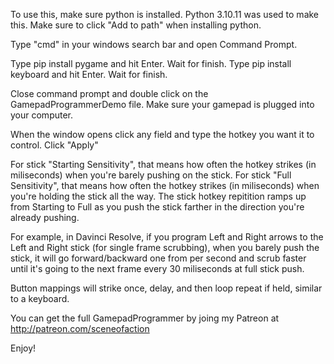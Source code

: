 To use this, make sure python is installed. Python 3.10.11 was used to make this. 
Make sure to click "Add to path" when installing python.

Type "cmd" in your windows search bar and open Command Prompt.

Type pip install pygame and hit Enter.
Wait for finish.
Type pip install keyboard and hit Enter.
Wait for finish.

Close command prompt and double click on the GamepadProgrammerDemo file.
Make sure your gamepad is plugged into your computer.

When the window opens click any field and type the hotkey you want it to control.
Click "Apply"

For stick "Starting Sensitivity", that means how often the hotkey strikes (in miliseconds) when you're barely pushing on the stick.
For stick "Full Sensitivity", that means how often the hotkey strikes (in miliseconds) when you're holding the stick all the way.
The stick hotkey repitition ramps up from Starting to Full as you push the stick farther in the direction you're already pushing.

For example, in Davinci Resolve, if you program Left and Right arrows to the Left and Right stick (for single frame scrubbing), when you barely push the stick, it will go forward/backward one from per second and scrub faster until it's going to the next frame every 30 miliseconds at full stick push.

Button mappings will strike once, delay, and then loop repeat if held, similar to a keyboard.

You can get the full GamepadProgrammer by joing my Patreon at http://patreon.com/sceneofaction

Enjoy!
